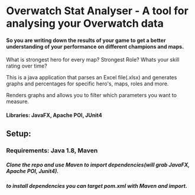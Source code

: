 # Overwatch Stat Analyser - A tool for analysing your Overwatch data

#### So you are writing down the results of your game to get a better understanding of your performance on different champions and maps. 

What is strongest hero for every map? Strongest Role? Whats your skill rating over time?

This is a java application that parses an Excel file(.xlsx) and generates graphs and percentages for specific hero's, maps, roles and more.

Renders graphs and allows you to filter which parameters you want to measure.

#### Libraries: JavaFX, Apache POI, JUnit4

## Setup:
### Requirements: Java 1.8, Maven
##### Clone the repo and use Maven to import dependencies(will grab JavaFX, Apache POI, Junit4).
##### to install dependencies you can target pom.xml with Maven and import.
